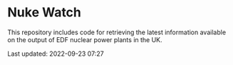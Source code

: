# Nuke Watch

This repository includes code for retrieving the latest information available on the output of EDF nuclear power plants in the UK.

Last updated: 2022-09-23 07:27